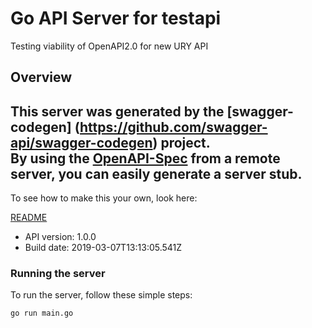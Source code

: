 # Go API Server for testapi

Testing viability of OpenAPI2.0 for new URY API

## Overview
This server was generated by the [swagger-codegen]
(https://github.com/swagger-api/swagger-codegen) project.  
By using the [OpenAPI-Spec](https://github.com/OAI/OpenAPI-Specification) from a remote server, you can easily generate a server stub.  
-

To see how to make this your own, look here:

[README](https://github.com/swagger-api/swagger-codegen/blob/master/README.md)

- API version: 1.0.0
- Build date: 2019-03-07T13:13:05.541Z


### Running the server
To run the server, follow these simple steps:

```
go run main.go
```

